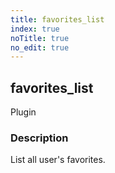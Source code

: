 ```yaml
---
title: favorites_list
index: true
noTitle: true
no_edit: true
---
```




<div class="vql_item"></div>


## favorites_list
<span class='vql_type label label-warning pull-right page-header'>Plugin</span>


### Description

List all user's favorites.

